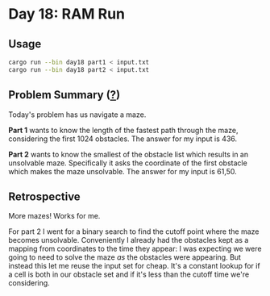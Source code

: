 # Day 18: RAM Run

## Usage

```bash
cargo run --bin day18 part1 < input.txt
cargo run --bin day18 part2 < input.txt
```

## Problem Summary ([?](https://adventofcode.com/2024/day/18))

Today's problem has us navigate a maze.

**Part 1** wants to know the length of the fastest path through the maze, considering the first 1024 obstacles.
The answer for my input is 436.

**Part 2** wants to know the smallest of the obstacle list which results in an unsolvable maze.
Specifically it asks the coordinate of the first obstacle which makes the maze unsolvable.
The answer for my input is 61,50.

## Retrospective

More mazes!
Works for me.

For part 2 I went for a binary search to find the cutoff point where the maze becomes unsolvable.
Conveniently I already had the obstacles kept as a mapping from coordinates to the time they appear: I was expecting we were going to need to solve the maze _as_ the obstacles were appearing.
But instead this let me reuse the input set for cheap.
It's a constant lookup for if a cell is both in our obstacle set and if it's less than the cutoff time we're considering.
